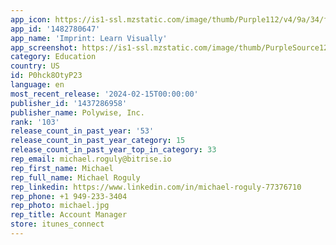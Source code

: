 ```yaml
---
app_icon: https://is1-ssl.mzstatic.com/image/thumb/Purple112/v4/9a/34/f7/9a34f739-0312-a810-86fd-dc3fe410c56b/AppIcon-0-1x_U007epad-0-0-sRGB-85-220-0.png/1024x1024bb.png
app_id: '1482780647'
app_name: 'Imprint: Learn Visually'
app_screenshot: https://is1-ssl.mzstatic.com/image/thumb/PurpleSource126/v4/74/09/5a/74095af5-3f15-d99d-028f-b7a97a80ec5d/5e54ce3a-fda3-4afc-b8c2-31c1e48c24eb_Pro_1.png/1242x2688bb.png
category: Education
country: US
id: P0hck8OtyP23
language: en
most_recent_release: '2024-02-15T00:00:00'
publisher_id: '1437286958'
publisher_name: Polywise, Inc.
rank: '103'
release_count_in_past_year: '53'
release_count_in_past_year_category: 15
release_count_in_past_year_top_in_category: 33
rep_email: michael.roguly@bitrise.io
rep_first_name: Michael
rep_full_name: Michael Roguly
rep_linkedin: https://www.linkedin.com/in/michael-roguly-77376710
rep_phone: +1 949-233-3404
rep_photo: michael.jpg
rep_title: Account Manager
store: itunes_connect
---
```

